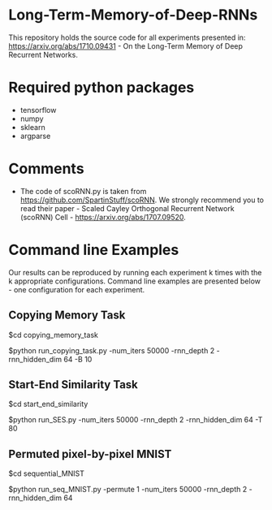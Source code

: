# Long-Term-Memory-of-Deep-RNNs
This repository holds the source code for all experiments presented in:
https://arxiv.org/abs/1710.09431 - On the Long-Term Memory of Deep Recurrent Networks.

# Required python packages
- tensorflow
- numpy
- sklearn
- argparse

# Comments
- The code of scoRNN.py is taken from  https://github.com/SpartinStuff/scoRNN. We strongly recommend you to read
  their paper - Scaled Cayley Orthogonal Recurrent Network (scoRNN) Cell - https://arxiv.org/abs/1707.09520.

# Command line Examples
Our results can be reproduced by running each experiment k times with the k appropriate configurations.
Command line examples are presented below - one configuration for each experiment.

## Copying Memory Task
$cd copying_memory_task

$python run_copying_task.py -num_iters 50000 -rnn_depth 2 -rnn_hidden_dim 64 -B 10

## Start-End Similarity Task
$cd start_end_similarity

$python run_SES.py -num_iters 50000 -rnn_depth 2 -rnn_hidden_dim 64 -T 80

## Permuted pixel-by-pixel MNIST
$cd sequential_MNIST

$python run_seq_MNIST.py -permute 1 -num_iters 50000 -rnn_depth 2 -rnn_hidden_dim 64
